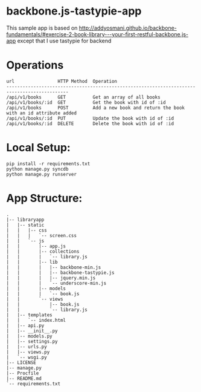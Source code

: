 backbone.js-tastypie-app
=====================

This sample app is based on http://addyosmani.github.io/backbone-fundamentals/#exercise-2-book-library---your-first-restful-backbone.js-app except that I use tastypie for backend


Operations
==========
```
url                HTTP Method  Operation
---------------------------------------------------------------------------------------------
/api/v1/books      GET          Get an array of all books
/api/v1/books/:id  GET          Get the book with id of :id
/api/v1/books      POST         Add a new book and return the book with an id attribute added
/api/v1/books/:id  PUT          Update the book with id of :id
/api/v1/books/:id  DELETE       Delete the book with id of :id
```

Local Setup:
============
```
pip install -r requirements.txt
python manage.py syncdb
python manage.py runserver
```

App Structure:
==============

```
.
|-- libraryapp
|   |-- static
|   |   |-- css
|   |   |   `-- screen.css
|   |   `-- js
|   |       |-- app.js
|   |       |-- collections
|   |       |   `-- library.js
|   |       |-- lib
|   |       |   |-- backbone-min.js
|   |       |   |-- backbone-tastypie.js
|   |       |   |-- jquery.min.js
|   |       |   `-- underscore-min.js
|   |       |-- models
|   |       |   `-- book.js
|   |       `-- views
|   |           |-- book.js
|   |           `-- library.js
|   |-- templates
|   |   `-- index.html
|   |-- api.py
|   |-- __init__.py
|   |-- models.py
|   |-- settings.py
|   |-- urls.py
|   |-- views.py
|   `-- wsgi.py
|-- LICENSE
|-- manage.py
|-- Procfile
|-- README.md
`-- requirements.txt
```
